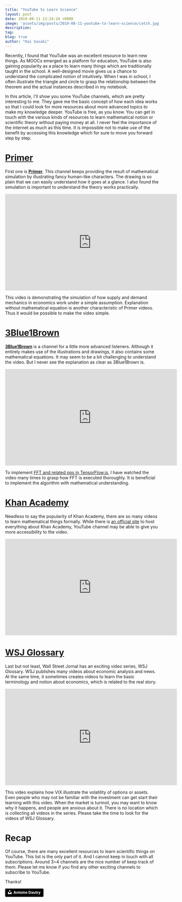 ```yaml
---
title: "YouTube to Learn Science"
layout: post
date: 2019-08-11 13:24:24 +0900
image: 'assets/img/posts/2019-08-11-youtube-to-learn-science/catch.jpg'
description:
tag:
blog: true
author: "Kai Sasaki"
---
```


Recently, I found that YouTube was an excellent resource to learn new things. As MOOCs emerged as a platform for education, YouTube is also gaining popularity as a place to learn many things which are traditionally taught in the school. A well-designed movie gives us a chance to understand the complicated notion of intuitively. When I was in school, I often illustrate the triangle and circle to grasp the relationship between the theorem and the actual instances described in my notebook.

In this article, I'll show you some YouTube channels, which are pretty interesting to me. They gave me the basic concept of how each idea works so that I could look for more resources about more advanced topics to make my knowledge deeper. YouTube is free, as you know. You can get in touch with the various kinds of resources to learn mathematical notion or scientific theory without paying money at all. I never feel the importance of the internet as much as this time. It is impossible not to make use of the benefit by accessing this knowledge which for sure to move you forward step by step.

# [Primer](https://www.youtube.com/channel/UCKzJFdi57J53Vr_BkTfN3uQ/featured)

First one is **[Primer](https://www.youtube.com/channel/UCKzJFdi57J53Vr_BkTfN3uQ/featured)**. This channel keeps providing the result of mathematical simulation by illustrating fancy human-like characters. The drawing is so plain that we can easily understand how it goes at a glance. I also found the simulation is important to understand the theory works practically.

<iframe width="560" height="315" src="https://www.youtube.com/embed/PNtKXWNKGN8" frameborder="0" allow="accelerometer; autoplay; encrypted-media; gyroscope; picture-in-picture" allowfullscreen></iframe>

This video is demonstrating the simulation of how supply and demand mechanics in economics work under a simple assumption. Explanation without mathematical equation is another characteristic of Primer videos. Thus it would be possible to make the video simple.

# [3Blue1Brown](https://www.youtube.com/channel/UCYO_jab_esuFRV4b17AJtAw)

**[3Blue1Brown](https://www.youtube.com/channel/UCYO_jab_esuFRV4b17AJtAw)** is a channel for a little more advanced listeners. Although it entirely makes use of the illustrations and drawings, it also contains some mathematical equations. It may seem to be a bit challenging to understand the video. But I never see the explanation as clear as 3Blue1Brown is.

<iframe width="560" height="315" src="https://www.youtube.com/embed/spUNpyF58BY" frameborder="0" allow="accelerometer; autoplay; encrypted-media; gyroscope; picture-in-picture" allowfullscreen></iframe>

To implement [FFT and related ops in TensorFlow.js](https://github.com/tensorflow/tfjs-core/commit/ebcb59853e23eab4dbe031b9e517752384c05dae), I have watched the video many times to grasp how FFT is executed thoroughly. It is beneficial to implement the algorithm with mathematical understanding.

# [Khan Academy](https://www.youtube.com/user/khanacademy)

Needless to say the popularity of Khan Academy, there are so many videos to learn mathematical things formally. While there is [an official site](https://www.khanacademy.org/) to host everything about Khan Academy, YouTube channel may be able to give you more accessibility to the video.

<iframe width="560" height="315" src="https://www.youtube.com/embed/nnl3x1wo25g" frameborder="0" allow="accelerometer; autoplay; encrypted-media; gyroscope; picture-in-picture" allowfullscreen></iframe>

# [WSJ Glossary](https://www.youtube.com/channel/UCK7tptUDHh-RYDsdxO1-5QQ)

Last but not least, Wall Street Jornal has an exciting video series, WSJ Glossary. WSJ publishes many videos about economic analysis and news. At the same time, it sometimes creates videos to learn the basic terminology and notion about economics, which is related to the real story.

<iframe width="560" height="315" src="https://www.youtube.com/embed/fXMmQ7JgcWc" frameborder="0" allow="accelerometer; autoplay; encrypted-media; gyroscope; picture-in-picture" allowfullscreen></iframe>

This video explains how VIX illustrate the volatility of options or assets. Even people who may not be familiar with the investment can get start their learning with this video. When the market is turmoil, you may want to know why it happens, and people are anxious about it. There is no location which is collecting all videos in the series. Please take the time to look for the videos of WSJ Glossary.

# Recap

Of course, there are many excellent resources to learn scientific things on YouTube. This list is the only part of it. And I cannot keep in touch with all subscriptions. Around 3~4 channels are the nice number of keep track of them. Please let me know if you find any other exciting channels to subscribe to YouTube.

Thanks!

<a style="background-color:black;color:white;text-decoration:none;padding:4px 6px;font-family:-apple-system, BlinkMacSystemFont, &quot;San Francisco&quot;, &quot;Helvetica Neue&quot;, Helvetica, Ubuntu, Roboto, Noto, &quot;Segoe UI&quot;, Arial, sans-serif;font-size:12px;font-weight:bold;line-height:1.2;display:inline-block;border-radius:3px" href="https://unsplash.com/@antoine1003?utm_medium=referral&amp;utm_campaign=photographer-credit&amp;utm_content=creditBadge" target="_blank" rel="noopener noreferrer" title="Download free do whatever you want high-resolution photos from Antoine Dautry"><span style="display:inline-block;padding:2px 3px"><svg xmlns="http://www.w3.org/2000/svg" style="height:12px;width:auto;position:relative;vertical-align:middle;top:-2px;fill:white" viewBox="0 0 32 32"><title>unsplash-logo</title><path d="M10 9V0h12v9H10zm12 5h10v18H0V14h10v9h12v-9z"></path></svg></span><span style="display:inline-block;padding:2px 3px">Antoine Dautry</span></a>